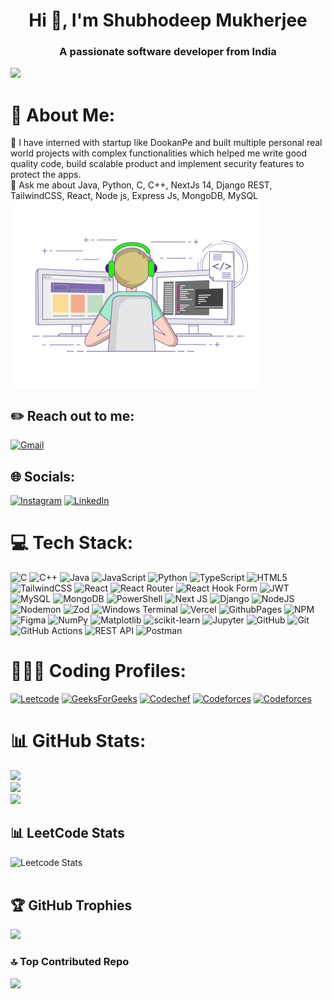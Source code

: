 <h1 align="center">Hi 👋, I'm Shubhodeep Mukherjee</h1>
<h3 align="center">A passionate software developer from India</h3>

[![](https://visitcount.itsvg.in/api?id=blackcat-007&icon=0&color=13)](https://visitcount.itsvg.in)
# 💫 About Me:
🔭 I have interned with startup like DookanPe and built multiple personal real world projects with complex functionalities which helped me write good quality code, build scalable product and implement security features to protect the apps. <br>💬 Ask me about Java, Python, C, C++, NextJs 14, Django REST, TailwindCSS, React, Node js, Express Js, MongoDB, MySQL<br>
<img align="center" alt="Coding" width="400" margin="200" src="https://raw.githubusercontent.com/devSouvik/devSouvik/master/gif3.gif">
## ✏️ Reach out to me: 
[![Gmail](https://img.shields.io/badge/Gmail-D14836?logo=gmail&logoColor=white)](mailto:shubhodeepmukherjee24@gmail.com)

## 🌐 Socials:
[![Instagram](https://img.shields.io/badge/Instagram-%23E4405F.svg?logo=Instagram&logoColor=white)](https://www.instagram.com/ghor_kuno_1010?igsh=MWNvZGFtN3psb3hubw==)
[![LinkedIn](https://raw.githubusercontent.com/rahuldkjain/github-profile-readme-generator/master/src/images/icons/Social/linked-in-alt.svg)](https://linkedin.com/in/shubhodeepmukherjeewebdev)

# 💻 Tech Stack:
![C](https://img.shields.io/badge/c-%2300599C.svg?style=for-the-badge&logo=c&logoColor=white) ![C++](https://img.shields.io/badge/Code-C++-blue?style=flat&logo=c%2B%2B&logoColor=white)
 ![Java](https://img.shields.io/badge/java-%23ED8B00.svg?style=for-the-badge&logo=openjdk&logoColor=white) ![JavaScript](https://img.shields.io/badge/javascript-%23323330.svg?style=for-the-badge&logo=javascript&logoColor=%23F7DF1E) ![Python](https://img.shields.io/badge/python-3670A0?style=for-the-badge&logo=python&logoColor=ffdd54) ![TypeScript](https://img.shields.io/badge/typescript-%23007ACC.svg?style=for-the-badge&logo=typescript&logoColor=white) ![HTML5](https://img.shields.io/badge/html5-%23E34F26.svg?style=for-the-badge&logo=html5&logoColor=white) ![TailwindCSS](https://img.shields.io/badge/tailwindcss-%2338B2AC.svg?style=for-the-badge&logo=tailwind-css&logoColor=white) ![React](https://img.shields.io/badge/react-%2320232a.svg?style=for-the-badge&logo=react&logoColor=%2361DAFB) ![React Router](https://img.shields.io/badge/React_Router-CA4245?style=for-the-badge&logo=react-router&logoColor=white) ![React Hook Form](https://img.shields.io/badge/React%20Hook%20Form-%23EC5990.svg?style=for-the-badge&logo=reacthookform&logoColor=white) ![JWT](https://img.shields.io/badge/JWT-black?style=for-the-badge&logo=JSON%20web%20tokens) ![MySQL](https://img.shields.io/badge/mysql-4479A1.svg?style=for-the-badge&logo=mysql&logoColor=white) ![MongoDB](https://img.shields.io/badge/MongoDB-%234ea94b.svg?style=for-the-badge&logo=mongodb&logoColor=white) ![PowerShell](https://img.shields.io/badge/PowerShell-%235391FE.svg?style=for-the-badge&logo=powershell&logoColor=white)  ![Next JS](https://img.shields.io/badge/Next-black?style=for-the-badge&logo=next.js&logoColor=white) ![Django](https://img.shields.io/badge/Framework-Django-green?style=flat&logo=django) ![NodeJS](https://img.shields.io/badge/node.js-6DA55F?style=for-the-badge&logo=node.js&logoColor=white) ![Nodemon](https://img.shields.io/badge/NODEMON-%23323330.svg?style=for-the-badge&logo=nodemon&logoColor=%BBDEAD) ![Zod](https://img.shields.io/badge/zod-%233068b7.svg?style=for-the-badge&logo=zod&logoColor=white)  ![Windows Terminal](https://img.shields.io/badge/Windows%20Terminal-%234D4D4D.svg?style=for-the-badge&logo=windows-terminal&logoColor=white)  ![Vercel](https://img.shields.io/badge/vercel-%23000000.svg?style=for-the-badge&logo=vercel&logoColor=white) ![GithubPages](https://img.shields.io/badge/github%20pages-121013?style=for-the-badge&logo=github&logoColor=white) ![NPM](https://img.shields.io/badge/NPM-%23CB3837.svg?style=for-the-badge&logo=npm&logoColor=white) ![Figma](https://img.shields.io/badge/figma-%23F24E1E.svg?style=for-the-badge&logo=figma&logoColor=white) ![NumPy](https://img.shields.io/badge/numpy-%23013243.svg?style=for-the-badge&logo=numpy&logoColor=white) ![Matplotlib](https://img.shields.io/badge/Matplotlib-%23ffffff.svg?style=for-the-badge&logo=Matplotlib&logoColor=black) ![scikit-learn](https://img.shields.io/badge/scikit--learn-%23F7931E.svg?style=for-the-badge&logo=scikit-learn&logoColor=white) ![Jupyter](https://img.shields.io/badge/Notebook-Jupyter-F37626?style=flat&logo=jupyter&logoColor=white) ![GitHub](https://img.shields.io/badge/github-%23121011.svg?style=for-the-badge&logo=github&logoColor=white) ![Git](https://img.shields.io/badge/git-%23F05033.svg?style=for-the-badge&logo=git&logoColor=white) ![GitHub Actions](https://img.shields.io/badge/github%20actions-%232671E5.svg?style=for-the-badge&logo=githubactions&logoColor=white) ![REST API](https://img.shields.io/badge/API-REST-blue?style=flat&logo=swagger) ![Postman](https://img.shields.io/badge/Tool-Postman-orange?style=flat&logo=postman)



# 👨🏻‍💻 Coding Profiles:
<p align="left">
<a href="https://leetcode.com/u/shubhodeep_mukherjee/" target="blank">
    <img src="https://img.shields.io/badge/Leetcode-white?style=flat-square&logo=Leetcode&logoColor=black" alt="Leetcode" height="30" width="100"/></a>
<a href="https://www.geeksforgeeks.org/user/shubhodeepm9jut/" target="blank">
    <img src="https://img.shields.io/badge/GeeksForGeeks-white?style=flat-square&logo=GeeksForGeeks&logoColor=green" alt="GeeksForGeeks" height="30" width="120"/></a>
 <a href="https://www.codechef.com/users/shubhodeep_007" target="blank">
    <img src="https://img.shields.io/badge/Codechef-white?style=flat-square&logo=Codechef&logoColor=black" alt="Codechef" height="30" width="100"/></a>
<a href="https://codeforces.com/profile/shubhodeep_007" target="blank">
    <img src="https://img.shields.io/badge/Codeforces-white?style=flat-square&logo=Codeforces&logoColor=blue" alt="Codeforces" height="30" width="100"/></a> 
<a href="https://codeforces.com/profile/shubhodeep_007" target="blank">
    <img src="https://img.shields.io/badge/Practice-CodeStudio-orange?style=flat" alt="Codeforces" height="30" width="100"/></a> 
 
</p>


# 📊 GitHub Stats:
![](https://github-readme-stats.vercel.app/api?username=blackcat-007&theme=onedark&hide_border=false&include_all_commits=true&count_private=false)<br/>
![](https://github-readme-streak-stats.herokuapp.com/?user=sblackcat-007&theme=onedark&hide_border=false)<br/>
![](https://github-readme-stats.vercel.app/api/top-langs/?username=blackcat-007&theme=onedark&hide_border=false&include_all_commits=true&count_private=false&layout=compact)

## 📊 LeetCode Stats

![Leetcode Stats](https://leetcard.jacoblin.cool/shubhodeep_mukherjee?ext=contest)
<br><br>


## 🏆 GitHub Trophies
![](https://github-profile-trophy.vercel.app/?username=blackcat-007&theme=onedark&no-frame=true&no-bg=true&margin-w=4)

### 🔝 Top Contributed Repo
![](https://github-contributor-stats.vercel.app/api?username=blackcat-007&limit=5&theme=onedark&combine_all_yearly_contributions=true)


<!-- Proudly created with GPRM ( https://gprm.itsvg.in ) -->

